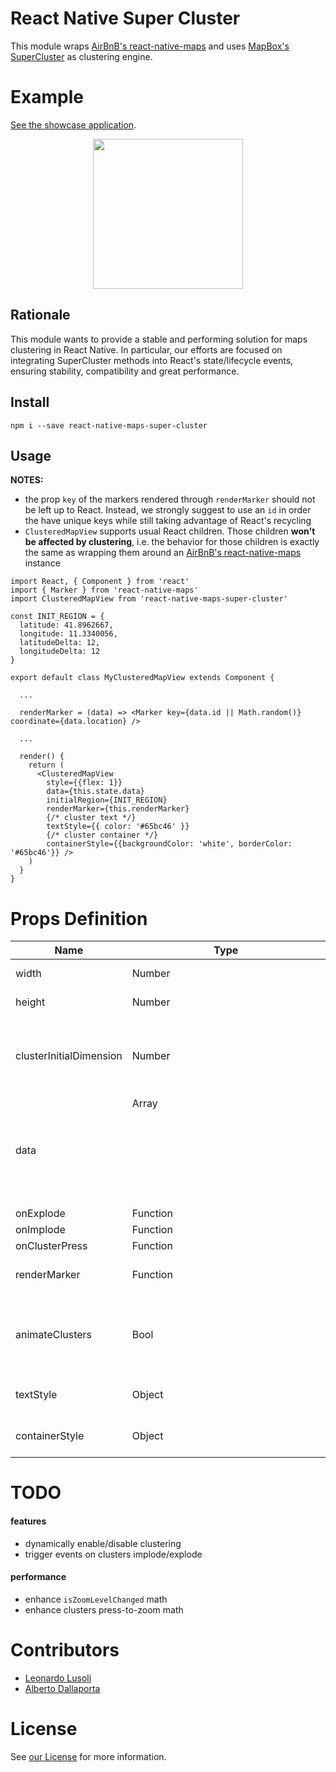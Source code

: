 # React Native Super Cluster
This module wraps [AirBnB's react-native-maps](https://github.com/airbnb/react-native-maps) and uses [MapBox's SuperCluster](https://github.com/mapbox/supercluster) as clustering engine.

# Example

[See the showcase application](https://github.com/novalabio/react-native-maps-super-cluster-example).

<center>
<img src="https://github.com/novalabio/react-native-maps-super-cluster-example/blob/master/assets/demo.gif?raw=true" width="240">
</center>

## Rationale
This module wants to provide a stable and performing solution for maps clustering in React Native. In particular, our efforts are focused on integrating SuperCluster methods into React's state/lifecycle events, ensuring stability, compatibility and great performance.

## Install
`npm i --save react-native-maps-super-cluster`

## Usage

**NOTES:**

* the prop `key` of the markers rendered through `renderMarker` should not be left up to React. Instead, we strongly suggest to use an `id` in order the have unique keys while still taking advantage of React's recycling
* `ClusteredMapView` supports usual React children. Those children **won't be affected by clustering**, i.e. the behavior for those children is exactly the same as wrapping them around an [AirBnB's react-native-maps](https://github.com/airbnb/react-native-maps) instance

```JSX
import React, { Component } from 'react'
import { Marker } from 'react-native-maps'
import ClusteredMapView from 'react-native-maps-super-cluster'

const INIT_REGION = {
  latitude: 41.8962667,
  longitude: 11.3340056,
  latitudeDelta: 12,
  longitudeDelta: 12
}

export default class MyClusteredMapView extends Component {
  
  ...

  renderMarker = (data) => <Marker key={data.id || Math.random()} coordinate={data.location} />

  ...

  render() {
    return (
      <ClusteredMapView
        style={{flex: 1}}
        data={this.state.data}
        initialRegion={INIT_REGION}
        renderMarker={this.renderMarker}
        {/* cluster text */}
        textStyle={{ color: '#65bc46' }}
        {/* cluster container */}
        containerStyle={{backgroundColor: 'white', borderColor: '#65bc46'}} />
    )
  }
}
```

# Props Definition

**Name** | **Type** | **Required** | **Default** | **Note**
---------|----------|--------------|-------------|---------
width | Number | false | window width | map's width
height | Number | false | window height | map's height
clusterInitialDimension | Number | false | 30 | cluster view base dimension in dpi/ppi. Clusters size grows with amount of clustered markers
data | Array <Object> | true | undefined | Objects must have an attribute representing a `GeoPoint`, i.e. `{ latitude: x, longitude: y }`
onExplode | Function | false | undefined | TODO
onImplode | Function | false | undefined | TODO
onClusterPress | Function | false | undefined |
renderMarker | Function | false | undefined | Must return a react-native-maps' Marker component
animateClusters | Bool | false | true | Animate imploding/exploding of clusters' markers and clusters size change. **Works only on iOS**.
textStyle | Object | false | NovaLab Brand colors | Style of the `Text` component used for clusters counters
containerStyle | Object | false | NovaLab Brand colors | Style of the clusters `View`

# TODO

#### features
* dynamically enable/disable clustering
* trigger events on clusters implode/explode
#### performance
* enhance `isZoomLevelChanged` math
* enhance clusters press-to-zoom math

# Contributors

* [Leonardo Lusoli](https://github.com/leolusoli)
* [Alberto Dallaporta](https://github.com/39otrebla)

# License
See [our License](https://github.com/novalabio/react-native-maps-super-cluster/blob/master/LICENSE) for more information.
